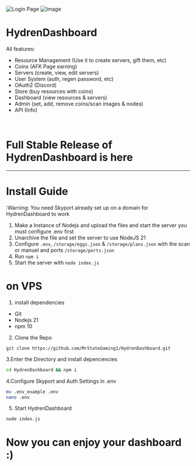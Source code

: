 ![Login Page](https://github-production-user-asset-6210df.s3.amazonaws.com/164923658/359977458-4199b55a-67b8-476c-98f5-953d51c51386.png?X-Amz-Algorithm=AWS4-HMAC-SHA256&X-Amz-Credential=AKIAVCODYLSA53PQK4ZA%2F20240821%2Fus-east-1%2Fs3%2Faws4_request&X-Amz-Date=20240821T152016Z&X-Amz-Expires=300&X-Amz-Signature=b22c21f9135b6681cb50c0d324823578dc95354e24b87a552033dbb02b1d7186&X-Amz-SignedHeaders=host&actor_id=164923658&key_id=0&repo_id=845004282)
![Image](https://github-production-user-asset-6210df.s3.amazonaws.com/164923658/359978078-f0ee3ee6-03f6-4c6f-a2ba-4f374e802fce.png?X-Amz-Algorithm=AWS4-HMAC-SHA256&X-Amz-Credential=AKIAVCODYLSA53PQK4ZA%2F20240821%2Fus-east-1%2Fs3%2Faws4_request&X-Amz-Date=20240821T152159Z&X-Amz-Expires=300&X-Amz-Signature=bc28e9672eb5bd0a95d6db26d048f1aa4f8c40b673e474c4f8c724a116ab9e7a&X-Amz-SignedHeaders=host&actor_id=164923658&key_id=0&repo_id=845004282)
# HydrenDashboard

All features:
- Resource Management (Use it to create servers, gift them, etc)
- Coins (AFK Page earning)
- Servers (create, view, edit servers)
- User System (auth, regen password, etc)
- OAuth2 (Discord)
- Store (buy resources with coins)
- Dashboard (view resources & servers)
- Admin (set, add, remove coins/scan images & nodes)
- API (Info)

<br>

# Full Stable Release of HydrenDashboard is here

<hr>

# Install Guide

:Warning: You need Skyport already set up on a domain for HydrenDashboard to work

1. Make a Instance of Nodejs and upload the files and start the server you must configure .env first
2. Unarchive the file and set the server to use NodeJS 21
3. Configure `.env`, `/storage/eggs.json` & `/storage/plans.json` with the scan or manuel and ports `/storage/ports.json`
4. Run `npm i`
5. Start the server with `node index.js`

# on VPS

1. install dependencies
 - Git
 - Nodejs 21
 - npm 10
2. Clone the Repo
```git
git clone https://github.com/MrStateGaming1/HydrenDashboard.git
```
3.Enter the Directory and install depencencies
```bash
cd HydrenDashboard && npm i
```
4.Configure Skyport and Auth Settings in .env 
```bash
mv .env_example .env
nano .env
```
5. Start HydrenDashboard
```bash
node index.js
```

# Now you can enjoy your dashboard :)
